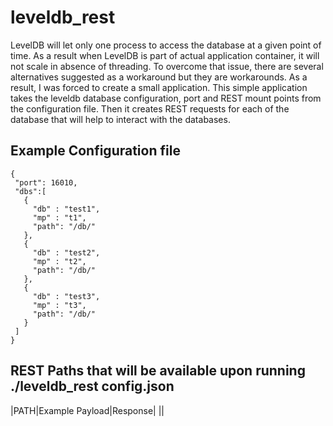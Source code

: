 # leveldb_rest
LevelDB will let only one process to access the database at a given point of time. As a result when LevelDB is part of actual application container, it will not scale in absence of threading. To overcome that issue, there are several alternatives suggested as a workaround but they are workarounds. As a result, I was forced to create a small application. This simple application takes the leveldb database configuration, port and REST mount points from the configuration file. Then it creates REST requests for each of the database that will help to interact with the databases. 

## Example Configuration file

```
{
 "port": 16010,
 "dbs":[
   {
     "db" : "test1",
     "mp" : "t1",
     "path": "/db/"
   },
   {
     "db" : "test2",
     "mp" : "t2",
     "path": "/db/"
   },
   {
     "db" : "test3",
     "mp" : "t3",
     "path": "/db/"
   }
 ]
}
```

## REST Paths that will be available upon running ./leveldb_rest config.json
|PATH|Example Payload|Response|
||
